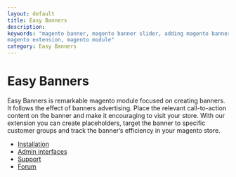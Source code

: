 ```yaml
---
layout: default
title: Easy Banners
description:
keywords: "magento banner, magento banner slider, adding magento banners,
magento extension, magento module"
category: Easy Banners
---
```


# Easy Banners

Easy Banners is remarkable magento module focused on creating banners. It follows the effect of banners advertising. Place the relevant call-to-action content on the banner and make it encouraging to visit your store. With our extension you can create placeholders, target the banner to specific customer groups and track the banner’s efficiency in your magento store.

* [Installation](installation/)
* [Admin interfaces](interfaces/)
* [Support](https://swissuplabs.com/contacts/)
* [Forum](https://swissuplabs.com/magento-forum/)